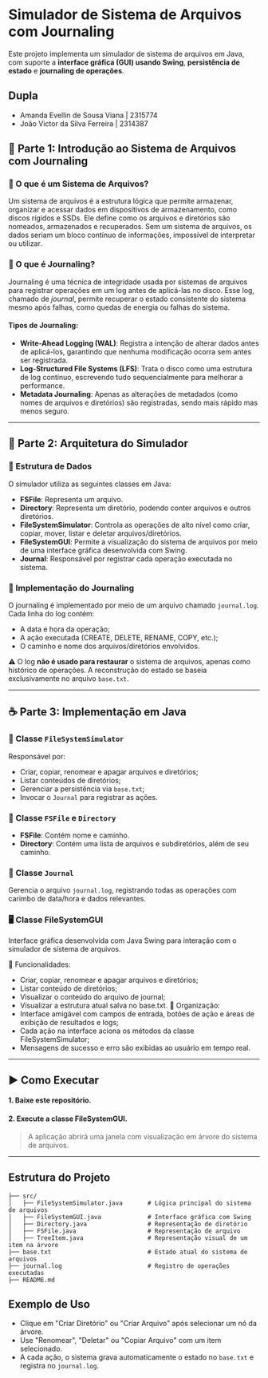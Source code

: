 # Simulador de Sistema de Arquivos com Journaling

Este projeto implementa um simulador de sistema de arquivos em Java, com suporte a **interface gráfica (GUI) usando Swing**, **persistência de estado** e **journaling de operações**.

## Dupla

- Amanda Evellin de Sousa Viana | 2315774
- João Victor da Silva Ferreira | 2314387

## 📌 Parte 1: Introdução ao Sistema de Arquivos com Journaling

### 🔹 O que é um Sistema de Arquivos?

Um sistema de arquivos é a estrutura lógica que permite armazenar, organizar e acessar dados em dispositivos de armazenamento, como discos rígidos e SSDs. Ele define como os arquivos e diretórios são nomeados, armazenados e recuperados. Sem um sistema de arquivos, os dados seriam um bloco contínuo de informações, impossível de interpretar ou utilizar.

### 🔹 O que é Journaling?

Journaling é uma técnica de integridade usada por sistemas de arquivos para registrar operações em um log antes de aplicá-las no disco. Esse log, chamado de _journal_, permite recuperar o estado consistente do sistema mesmo após falhas, como quedas de energia ou falhas do sistema.

#### Tipos de Journaling:

- **Write-Ahead Logging (WAL)**: Registra a intenção de alterar dados antes de aplicá-los, garantindo que nenhuma modificação ocorra sem antes ser registrada.
- **Log-Structured File Systems (LFS)**: Trata o disco como uma estrutura de log contínuo, escrevendo tudo sequencialmente para melhorar a performance.
- **Metadata Journaling**: Apenas as alterações de metadados (como nomes de arquivos e diretórios) são registradas, sendo mais rápido mas menos seguro.

---

## 🧱 Parte 2: Arquitetura do Simulador

### 🔹 Estrutura de Dados

O simulador utiliza as seguintes classes em Java:

- **FSFile**: Representa um arquivo.
- **Directory**: Representa um diretório, podendo conter arquivos e outros diretórios.
- **FileSystemSimulator**: Controla as operações de alto nível como criar, copiar, mover, listar e deletar arquivos/diretórios.
- **FileSystemGUI**: Permite a visualização do sistema de arquivos por meio de uma interface gráfica desenvolvida com Swing.
- **Journal**: Responsável por registrar cada operação executada no sistema.

### 🔹 Implementação do Journaling

O journaling é implementado por meio de um arquivo chamado `journal.log`. Cada linha do log contém:

- A data e hora da operação;
- A ação executada (CREATE, DELETE, RENAME, COPY, etc.);
- O caminho e nome dos arquivos/diretórios envolvidos.

⚠️ O log **não é usado para restaurar** o sistema de arquivos, apenas como histórico de operações. A reconstrução do estado se baseia exclusivamente no arquivo `base.txt`.

---

## ☕ Parte 3: Implementação em Java

### 📂 Classe `FileSystemSimulator`

Responsável por:

- Criar, copiar, renomear e apagar arquivos e diretórios;
- Listar conteúdos de diretórios;
- Gerenciar a persistência via `base.txt`;
- Invocar o `Journal` para registrar as ações.

### 📄 Classe `FSFile` e `Directory`

- **FSFile**: Contém nome e caminho.
- **Directory**: Contém uma lista de arquivos e subdiretórios, além de seu caminho.

### 📝 Classe `Journal`

Gerencia o arquivo `journal.log`, registrando todas as operações com carimbo de data/hora e dados relevantes.

### 🖥️ Classe FileSystemGUI

Interface gráfica desenvolvida com Java Swing para interação com o simulador de sistema de arquivos.

🔹 Funcionalidades:

- Criar, copiar, renomear e apagar arquivos e diretórios;
- Listar conteúdo de diretórios;
- Visualizar o conteúdo do arquivo de journal;
- Visualizar a estrutura atual salva no base.txt.
  🔹 Organização:
- Interface amigável com campos de entrada, botões de ação e áreas de exibição de resultados e logs;
- Cada ação na interface aciona os métodos da classe FileSystemSimulator;
- Mensagens de sucesso e erro são exibidas ao usuário em tempo real.

---

## ▶️ Como Executar

#### 1. Baixe este repositório.

#### 2. Execute a classe FileSystemGUI.

> A aplicação abrirá uma janela com visualização em árvore do sistema de arquivos.

---

## Estrutura do Projeto

```
├── src/
│   ├── FileSystemSimulator.java       # Lógica principal do sistema de arquivos
│   ├── FileSystemGUI.java             # Interface gráfica com Swing
│   ├── Directory.java                 # Representação de diretório
│   ├── FSFile.java                    # Representação de arquivo
│   ├── TreeItem.java                  # Representação visual de um item na árvore
├── base.txt                           # Estado atual do sistema de arquivos
├── journal.log                        # Registro de operações executadas
├── README.md
```

## Exemplo de Uso

- Clique em "Criar Diretório" ou "Criar Arquivo" após selecionar um nó da árvore.
- Use "Renomear", "Deletar" ou "Copiar Arquivo" com um item selecionado.
- A cada ação, o sistema grava automaticamente o estado no `base.txt` e registra no `journal.log`.

